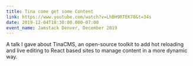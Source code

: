 ```yaml
---
title: Tina come get some Content
link: https://www.youtube.com/watch?v=LhBH9RTEK78&t=34s
date: 2019-12-04T18:30:00.000-07:00
event_name: Jamstack Denver, December 2019
---
```


A talk I gave about TinaCMS, an open-source toolkit to add hot reloading and live editing to React based sites to manage content in a more dynamic way.
